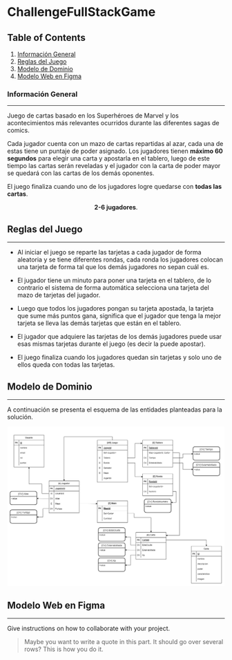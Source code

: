 # ChallengeFullStackGame

## Table of Contents
1. [Información General](#informacion-general)
2. [Reglas del Juego](#reglas-del-juego)
3. [Modelo de Dominio](#modelo-de-dominio)
4. [Modelo Web en Figma](#modelo-web-en-figma)

### Información General
***
<p>
    Juego de cartas basado en los Superhéroes de Marvel y
    los acontecimientos más relevantes ocurridos durante las diferentes sagas de comics.
</p>
    
<p>
    Cada jugador cuenta con un mazo de cartas repartidas al azar, 
    cada una de estas tiene un puntaje de poder asignado. Los jugadores tienen
    <b>máximo 60 segundos</b> para elegir una carta y apostarla en el tablero, luego de
    este tiempo las cartas serán reveladas y el jugador con la carta de poder
    mayor se quedará con las cartas de los demás oponentes. 
</p>

<p>
    El juego finaliza cuando uno de los jugadores logre quedarse con <b>todas las cartas</b>.
</p>

<p style="text-align: center">
    <b>2-6 jugadores</b>.
</p>

## Reglas del Juego
***
* Al iniciar el juego se reparte las tarjetas a cada jugador de forma aleatoria y se tiene diferentes rondas, cada ronda los jugadores colocan una tarjeta de forma tal que los demás jugadores no sepan cuál es.

* El jugador tiene un minuto para poner una tarjeta en el tablero, de lo contrario el
sistema de forma automática selecciona una tarjeta del mazo de tarjetas del jugador.

* Luego que todos los jugadores pongan su tarjeta apostada, la tarjeta que sume más
puntos gana, significa que el jugador que tenga la mejor tarjeta se lleva las demás
tarjetas que están en el tablero.

* El jugador que adquiere las tarjetas de los demás jugadores puede usar esas
mismas tarjetas durante el juego (es decir la puede apostar).

* El juego finaliza cuando los jugadores quedan sin tarjetas y solo uno de ellos queda
con todas las tarjetas.

## Modelo de Dominio
***
A continuación se presenta el esquema de las entidades planteadas para la solución. 

![](src/assets/Diagrama-Bd.jpg)

## Modelo Web en Figma
***
Give instructions on how to collaborate with your project.
> Maybe you want to write a quote in this part. 
> It should go over several rows?
> This is how you do it.
